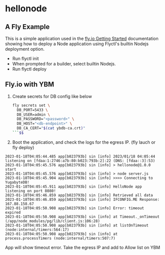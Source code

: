 # hellonode

## A Fly Example

This is a simple application used in the [fly.io Getting Started](https://fly.io/docs/getting-started/node/)  documentation showing how to deploy a Node application using Flyctl's builtin Nodejs deployment option.

* Run flyctl init
* When prompted for a builder, select builtin Nodejs.
* Run flyctl deploy

## Fly.io with YBM

1. Create secrets for DB config like below

    ```bash
    fly secrets set \
      DB_PORT=5433 \
      DB_USER=admin \
      DB_PASSWORD="<password>" \
      DB_HOST="<db-endpoint>" \
      DB_CA_CERT="$(cat ybdb-ca.crt)"
    ```$$

2. Boot the application, and check the logs for the egress IP. (fly lauch or fly deploy)

```log
2023-01-18T04:05:44.485 app[b023793b] sin [info] 2023/01/18 04:05:44 listening on [fdaa:1:2746:a7b:80:b023:793b:2]:22 (DNS: [fdaa::3]:53)
2023-01-18T04:05:45.576 app[b023793b] sin [info] > hellonode@1.0.0 start
2023-01-18T04:05:45.576 app[b023793b] sin [info] > node server.js
2023-01-18T04:05:45.904 app[b023793b] sin [info] >>>> Connecting to YugabyteDB!
2023-01-18T04:05:45.911 app[b023793b] sin [info] HelloNode app listening on port 8080!
2023-01-18T04:05:46.859 app[b023793b] sin [info] Retrieved all data
2023-01-18T04:05:46.859 app[b023793b] sin [info] IFCONFIG.ME Response: 167.88.158.67
2023-01-18T04:05:50.908 app[b023793b] sin [info] Error: timeout expired
2023-01-18T04:05:50.908 app[b023793b] sin [info] at Timeout._onTimeout (/app/node_modules/pg/lib/client.js:106:28)
2023-01-18T04:05:50.908 app[b023793b] sin [info] at listOnTimeout (node:internal/timers:564:17)
2023-01-18T04:05:50.908 app[b023793b] sin [info] at process.processTimers (node:internal/timers:507:7)
```

App will show timeout error. Take the egress IP and add to Allow list on YBM
